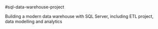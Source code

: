#sql-data-warehouse-project

Building a modern data warehouse with SQL Server, including ETL project, data modelling and analytics
